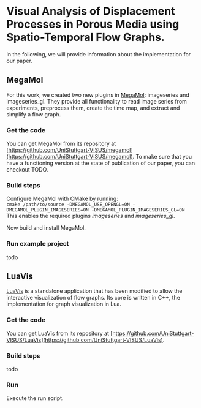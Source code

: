 # Visual Analysis of Displacement Processes in Porous Media using Spatio-Temporal Flow Graphs.

In the following, we will provide information about the implementation for our paper.


## MegaMol

For this work, we created two new plugins in [MegaMol](https://github.com/UniStuttgart-VISUS/megamol): imageseries and imageseries_gl.
They provide all functionality to read image series from experiments, preprocess them, create the time map, and extract and simplify a flow graph.

### Get the code

You can get MegaMol from its repository at [https://github.com/UniStuttgart-VISUS/megamol](https://github.com/UniStuttgart-VISUS/megamol).
To make sure that you have a functioning version at the state of publication of our paper, you can checkout TODO.

### Build steps

Configure MegaMol with CMake by running:  
`cmake /path/to/source -DMEGAMOL_USE_OPENGL=ON -DMEGAMOL_PLUGIN_IMAGESERIES=ON -DMEGAMOL_PLUGIN_IMAGESERIES_GL=ON`  
This enables the required plugins *imageseries* and *imageseries_gl*.

Now build and install MegaMol.

### Run example project

todo


## LuaVis

[LuaVis](https://github.com/UniStuttgart-VISUS/LuaVis) is a standalone application that has been modified to allow the interactive visualization of flow graphs.
Its core is written in C++, the implementation for graph visualization in Lua.

### Get the code

You can get LuaVis from its repository at [https://github.com/UniStuttgart-VISUS/LuaVis](https://github.com/UniStuttgart-VISUS/LuaVis).

### Build steps

todo

### Run

Execute the run script.
